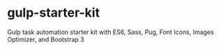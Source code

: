 # gulp-starter-kit
Gulp task automation starter kit with ES6, Sass, Pug, Font Icons, Images Optimizer, and Bootstrap 3
